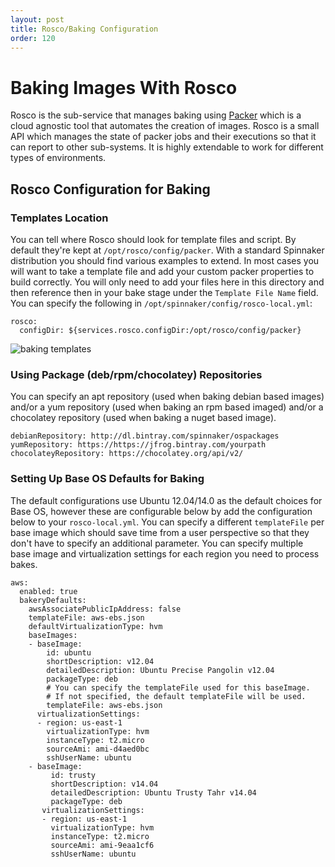 ```yaml
---
layout: post
title: Rosco/Baking Configuration
order: 120
---
```


# Baking Images With Rosco

Rosco is the sub-service that manages baking using [Packer](https://www.packer.io/docs/) which is a cloud agnostic tool that automates the creation of images.  Rosco is a small API which manages the state of packer jobs and their executions so that it can report to other sub-systems.  It is highly extendable to work for different types of environments.  

## Rosco Configuration for Baking

### Templates Location
You can tell where Rosco should look for template files and script.  By default they're kept at `/opt/rosco/config/packer`.  With a standard Spinnaker distribution you should find various examples to extend.  In most cases you will want to take a template file and add your custom packer properties to build correctly.  You will only need to add your files here in this directory and then reference then in your bake stage under the `Template File Name` field.
You can specify the following in `/opt/spinnaker/config/rosco-local.yml`:
```
rosco:
  configDir: ${services.rosco.configDir:/opt/rosco/config/packer}
```

![baking templates](https://d1ax1i5f2y3x71.cloudfront.net/items/0K1S1l3L2M0z373A0L1o/Image%202017-04-17%20at%207.06.45%20AM.png?X-CloudApp-Visitor-Id=2686178)


### Using Package (deb/rpm/chocolatey) Repositories

You can specify an apt repository (used when baking debian based images) and/or a yum repository (used when baking an rpm based imaged) and/or a chocolatey repository (used when baking a nuget based image).

```
debianRepository: http://dl.bintray.com/spinnaker/ospackages
yumRepository: https://https://jfrog.bintray.com/yourpath
chocolateyRepository: https://chocolatey.org/api/v2/
```

### Setting Up Base OS Defaults for Baking

The default configurations use Ubuntu 12.04/14.0 as the default choices for Base OS, however these are configurable below by add the configuration below to your `rosco-local.yml`.   You can specify a different `templateFile` per base image which should save time from a user perspective so that they don't have to specify an additional parameter.  You can specify multiple base image and virtualization settings for each region you need to process bakes.

```
aws:
  enabled: true
  bakeryDefaults:
    awsAssociatePublicIpAddress: false
    templateFile: aws-ebs.json
    defaultVirtualizationType: hvm
    baseImages:
    - baseImage:
        id: ubuntu
        shortDescription: v12.04
        detailedDescription: Ubuntu Precise Pangolin v12.04
        packageType: deb
        # You can specify the templateFile used for this baseImage.
        # If not specified, the default templateFile will be used.
        templateFile: aws-ebs.json
      virtualizationSettings:
      - region: us-east-1
        virtualizationType: hvm
        instanceType: t2.micro
        sourceAmi: ami-d4aed0bc
        sshUserName: ubuntu
    - baseImage:
         id: trusty
         shortDescription: v14.04
         detailedDescription: Ubuntu Trusty Tahr v14.04
         packageType: deb
       virtualizationSettings:
       - region: us-east-1
         virtualizationType: hvm
         instanceType: t2.micro
         sourceAmi: ami-9eaa1cf6
         sshUserName: ubuntu
```
